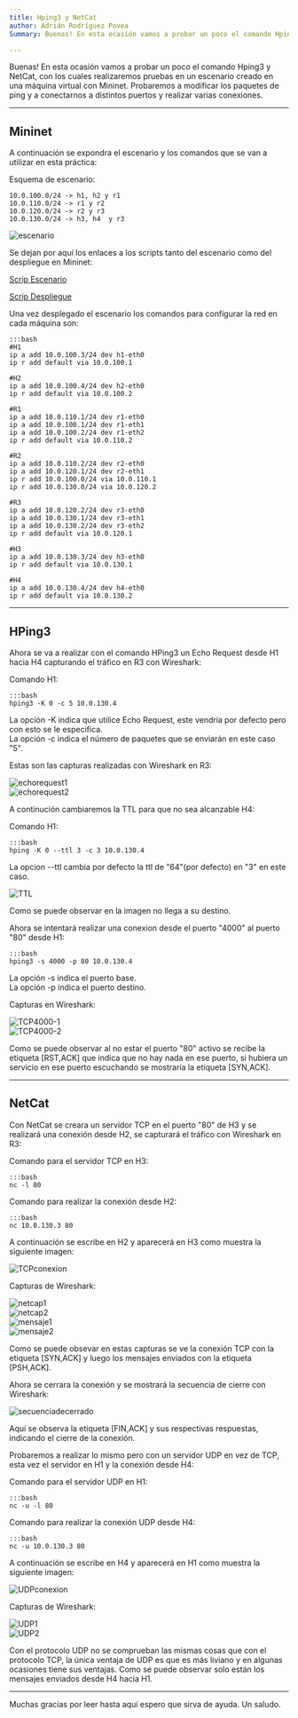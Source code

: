 ```yaml
---
title: Hping3 y NetCat
author: Adrián Rodríguez Povea
Summary: Buenas! En esta ocasión vamos a probar un poco el comando Hping3 y  NetCat, con los cuales realizaremos pruebas en un escenario creado en una máquina virtual con Mininet. Probaremos a modificar los paquetes de ping y a conectarnos a distintos puertos y realizar varias conexiones.

---
```


Buenas! En esta ocasión vamos a probar un poco el comando Hping3 y  NetCat, con los cuales realizaremos pruebas en un escenario creado en una máquina virtual con Mininet. Probaremos a modificar los paquetes de ping y a conectarnos a distintos puertos y realizar varias conexiones.

***

## Mininet

A continuación se expondra el escenario y los comandos que se van a utilizar en esta práctica:    

Esquema de escenario:    

`10.0.100.0/24 -> h1, h2 y r1`    
`10.0.110.0/24 -> r1 y r2`    
`10.0.120.0/24 -> r2 y r3`    
`10.0.130.0/24 -> h3, h4  y r3`    

![escenario]({static}/images/Hping3yNetCat/escenario.png)

Se dejan por aquí los enlaces a los scripts tanto del escenario como del despliegue en Mininet:    

[Scrip Escenario](https://github.com/arpovea/arpovea.github.io/blob/master/assets/img/Hping3yNetCat/escenariotrasnporte2.mn)

[Scrip Despliegue](https://github.com/arpovea/arpovea.github.io/blob/master/assets/img/Hping3yNetCat/escenariotrasnporte2.py)

Una vez desplegado el escenario los comandos para configurar la red en cada máquina son:    

	:::bash
	#H1 
	ip a add 10.0.100.3/24 dev h1-eth0
	ip r add default via 10.0.100.1
	
	#H2
	ip a add 10.0.100.4/24 dev h2-eth0
	ip r add default via 10.0.100.2
	
	#R1
	ip a add 10.0.110.1/24 dev r1-eth0
	ip a add 10.0.100.1/24 dev r1-eth1
	ip a add 10.0.100.2/24 dev r1-eth2
	ip r add default via 10.0.110.2
	
	#R2
	ip a add 10.0.110.2/24 dev r2-eth0
	ip a add 10.0.120.1/24 dev r2-eth1
	ip r add 10.0.100.0/24 via 10.0.110.1
	ip r add 10.0.130.0/24 via 10.0.120.2
	
	#R3
	ip a add 10.0.120.2/24 dev r3-eth0
	ip a add 10.0.130.1/24 dev r3-eth1
	ip a add 10.0.130.2/24 dev r3-eth2
	ip r add default via 10.0.120.1
	
	#H3
	ip a add 10.0.130.3/24 dev h3-eth0
	ip r add default via 10.0.130.1
	
	#H4
	ip a add 10.0.130.4/24 dev h4-eth0
	ip r add default via 10.0.130.2    

***

## HPing3

Ahora se va a realizar con el comando HPing3 un Echo Request desde H1 hacia H4 capturando el tráfico en R3 con Wireshark:    

Comando H1:

	:::bash
	hping3 -K 0 -c 5 10.0.130.4

La opción -K indica que utilice Echo Request, este vendria por defecto pero con esto se le especifica.    
La opción -c indica el número de paquetes que se enviarán en este caso "5".     

Estas son las capturas realizadas con Wireshark en R3:    

![echorequest1]({static}/images/Hping3yNetCat/capturaechorequest1.png)    
![echorequest2]({static}/images/Hping3yNetCat/capturaechorequest2.png)    

A continución cambiaremos la TTL para que no sea alcanzable H4:    

Comando H1:    

	:::bash
	hping -K 0 --ttl 3 -c 3 10.0.130.4

La opcion --ttl cambia por defecto la ttl de "64"(por defecto) en "3" en este caso.

![TTL]({static}/images/Hping3yNetCat/TTL.png)

Como se puede observar en la imagen no llega a su destino.    

Ahora se intentará realizar una conexion desde el puerto "4000" al puerto "80" desde H1:   

	:::bash
	hping3 -s 4000 -p 80 10.0.130.4


La opción -s indica el puerto base.    
La opción -p indica el puerto destino.    

Capturas en Wireshark:

![TCP4000-1]({static}/images/Hping3yNetCat/capturaTCP4000-1.png)    
![TCP4000-2]({static}/images/Hping3yNetCat/capturaTCP4000-2.png)    

Como se puede observar al no estar el puerto "80" activo se recibe la etiqueta [RST,ACK] que indica que no hay nada en ese puerto, si hubiera un servicio en ese puerto escuchando se mostraría la etiqueta [SYN,ACK].    


*** 

## NetCat

Con NetCat se creara un servidor TCP en el puerto "80" de H3 y se realizará una conexión desde H2, se capturará el tráfico con Wireshark en R3:    

Comando para el servidor TCP en H3:    

	:::bash
	nc -l 80

Comando para realizar la conexión desde H2:    

	:::bash
	nc 10.0.130.3 80

A continuación se escribe en H2 y aparecerá en H3 como muestra la siguiente imagen:

![TCPconexion]({static}/images/Hping3yNetCat/TCPconexion.png)    

Capturas de Wireshark:    

![netcap1]({static}/images/Hping3yNetCat/netcap1.png)    
![netcap2]({static}/images/Hping3yNetCat/netcat2.png)    
![mensaje1]({static}/images/Hping3yNetCat/mensaje1psh.png)    
![mensaje2]({static}/images/Hping3yNetCat/mensaje2psh.png)    

Como se puede obsevar en estas capturas se ve la conexión TCP con la etiqueta [SYN,ACK] y luego los mensajes enviados con la etiqueta [PSH,ACK].    

Ahora se cerrara la conexión y se mostrará la secuencia de cierre con Wireshark:    

![secuenciadecerrado]({static}/images/Hping3yNetCat/secuenciadecerrado.png)    

Aquí se observa la etiqueta [FIN,ACK] y sus respectivas respuestas, indicando el cierre de la conexión.    


Probaremos a realizar lo mismo pero con un servidor UDP en vez de TCP, esta vez el servidor en H1 y la conexión desde H4:    

Comando para el servidor UDP en H1:    

	:::bash
	nc -u -l 80

Comando para realizar la conexión UDP desde H4:    

	:::bash
	nc -u 10.0.130.3 80

A continuación se escribe en H4 y aparecerá en H1 como muestra la siguiente imagen:    

![UDPconexion]({static}/images/Hping3yNetCat/UDPconexion.png)    

Capturas de Wireshark:    

![UDP1]({static}/images/Hping3yNetCat/Netcatudp1.png)    
![UDP2]({static}/images/Hping3yNetCat/netcapUDP2.png)    

Con el protocolo UDP no se comprueban las mismas cosas que con el protocolo TCP, la única ventaja de UDP es que es más liviano y en algunas ocasiones tiene sus ventajas. Como se puede observar solo están los mensajes enviados desde H4 hacia H1.    

***

Muchas gracias por leer hasta aquí espero que sirva de ayuda. Un saludo.    
